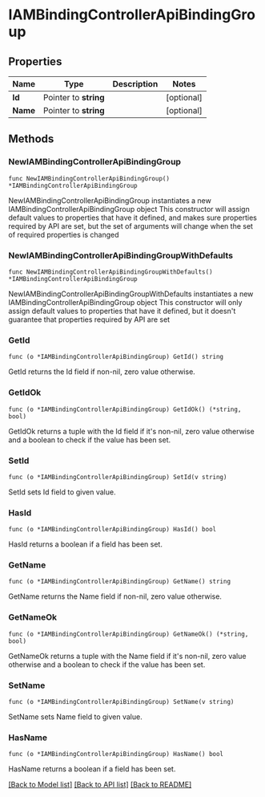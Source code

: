# IAMBindingControllerApiBindingGroup

## Properties

Name | Type | Description | Notes
------------ | ------------- | ------------- | -------------
**Id** | Pointer to **string** |  | [optional] 
**Name** | Pointer to **string** |  | [optional] 

## Methods

### NewIAMBindingControllerApiBindingGroup

`func NewIAMBindingControllerApiBindingGroup() *IAMBindingControllerApiBindingGroup`

NewIAMBindingControllerApiBindingGroup instantiates a new IAMBindingControllerApiBindingGroup object
This constructor will assign default values to properties that have it defined,
and makes sure properties required by API are set, but the set of arguments
will change when the set of required properties is changed

### NewIAMBindingControllerApiBindingGroupWithDefaults

`func NewIAMBindingControllerApiBindingGroupWithDefaults() *IAMBindingControllerApiBindingGroup`

NewIAMBindingControllerApiBindingGroupWithDefaults instantiates a new IAMBindingControllerApiBindingGroup object
This constructor will only assign default values to properties that have it defined,
but it doesn't guarantee that properties required by API are set

### GetId

`func (o *IAMBindingControllerApiBindingGroup) GetId() string`

GetId returns the Id field if non-nil, zero value otherwise.

### GetIdOk

`func (o *IAMBindingControllerApiBindingGroup) GetIdOk() (*string, bool)`

GetIdOk returns a tuple with the Id field if it's non-nil, zero value otherwise
and a boolean to check if the value has been set.

### SetId

`func (o *IAMBindingControllerApiBindingGroup) SetId(v string)`

SetId sets Id field to given value.

### HasId

`func (o *IAMBindingControllerApiBindingGroup) HasId() bool`

HasId returns a boolean if a field has been set.

### GetName

`func (o *IAMBindingControllerApiBindingGroup) GetName() string`

GetName returns the Name field if non-nil, zero value otherwise.

### GetNameOk

`func (o *IAMBindingControllerApiBindingGroup) GetNameOk() (*string, bool)`

GetNameOk returns a tuple with the Name field if it's non-nil, zero value otherwise
and a boolean to check if the value has been set.

### SetName

`func (o *IAMBindingControllerApiBindingGroup) SetName(v string)`

SetName sets Name field to given value.

### HasName

`func (o *IAMBindingControllerApiBindingGroup) HasName() bool`

HasName returns a boolean if a field has been set.


[[Back to Model list]](../README.md#documentation-for-models) [[Back to API list]](../README.md#documentation-for-api-endpoints) [[Back to README]](../README.md)


